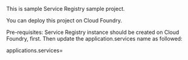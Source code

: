 This is sample Service Registry sample project.

You can deploy this project on Cloud Foundry.

Pre-requisites: Service Registry instance should be created on Cloud Foundry, first. Then update the application.services name as followed:

applications.services=<your service registry name>
